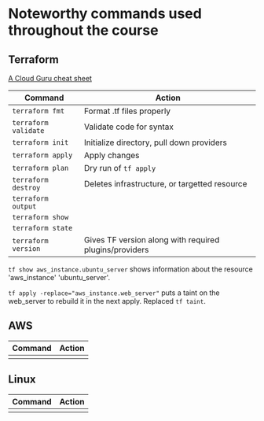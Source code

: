 # Noteworthy commands used throughout the course

## Terraform

[A Cloud Guru cheat sheet](https://acloudguru.com/blog/engineering/the-ultimate-terraform-cheatsheet)

| Command      | Action |
| ----------- | ----------- |
| `terraform fmt`      | Format .tf files properly      |
| `terraform validate`   | Validate code for syntax     |
| `terraform init`   | Initialize directory, pull down providers        |
| `terraform apply`   | Apply changes         |
| `terraform plan`   | Dry run of `tf apply`  |
| `terraform destroy`   | Deletes infrastructure, or targetted resource  |
| `terraform output`   |   |
| `terraform show`   |   |
| `terraform state`   |   |
| `terraform version`   | Gives TF version along with required plugins/providers|

`tf show aws_instance.ubuntu_server` shows information about the resource 'aws_instance' 'ubuntu_server'.

`tf apply -replace="aws_instance.web_server"` puts a taint on the web_server to rebuild it in the next apply. Replaced `tf taint`.

## AWS

| Command      | Action |
| ----------- | ----------- |
|    |         |

## Linux

| Command      | Action |
| ----------- | ----------- |
|    |         |
